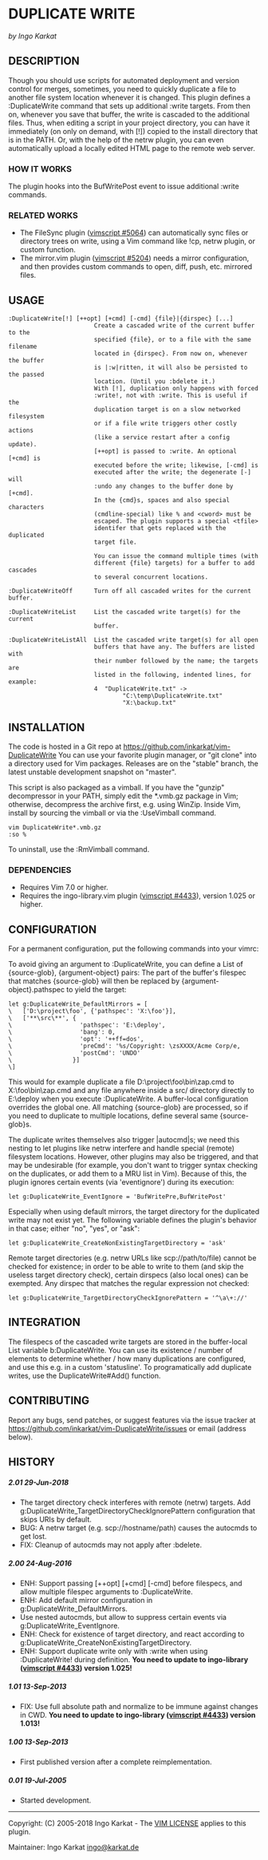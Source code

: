 DUPLICATE WRITE   
===============================================================================
_by Ingo Karkat_

DESCRIPTION
------------------------------------------------------------------------------

Though you should use scripts for automated deployment and version control for
merges, sometimes, you need to quickly duplicate a file to another file system
location whenever it is changed.
This plugin defines a :DuplicateWrite command that sets up additional
:write targets. From then on, whenever you save that buffer, the write is
cascaded to the additional files. Thus, when editing a script in your project
directory, you can have it immediately (on only on demand, with [!]) copied to
the install directory that is in the PATH. Or, with the help of the netrw
plugin, you can even automatically upload a locally edited HTML page to the
remote web server.

### HOW IT WORKS

The plugin hooks into the BufWritePost event to issue additional :write
commands.

### RELATED WORKS

- The FileSync plugin ([vimscript #5064](http://www.vim.org/scripts/script.php?script_id=5064)) can automatically sync files or
  directory trees on write, using a Vim command like !cp, netrw plugin, or
  custom function.
- The mirror.vim plugin ([vimscript #5204](http://www.vim.org/scripts/script.php?script_id=5204)) needs a mirror configuration, and
  then provides custom commands to open, diff, push, etc. mirrored files.

USAGE
------------------------------------------------------------------------------

    :DuplicateWrite[!] [++opt] [+cmd] [-cmd] {file}|{dirspec} [...]
                            Create a cascaded write of the current buffer to the
                            specified {file}, or to a file with the same filename
                            located in {dirspec}. From now on, whenever the buffer
                            is |:w|ritten, it will also be persisted to the passed
                            location. (Until you :bdelete it.)
                            With [!], duplication only happens with forced
                            :write!, not with :write. This is useful if the
                            duplication target is on a slow networked filesystem
                            or if a file write triggers other costly actions
                            (like a service restart after a config update).
                            [++opt] is passed to :write. An optional [+cmd] is
                            executed before the write; likewise, [-cmd] is
                            executed after the write; the degenerate [-] will
                            :undo any changes to the buffer done by [+cmd].
                            In the {cmd}s, spaces and also special characters
                            (cmdline-special) like % and <cword> must be
                            escaped. The plugin supports a special <tfile>
                            identifer that gets replaced with the duplicated
                            target file.

                            You can issue the command multiple times (with
                            different {file} targets) for a buffer to add cascades
                            to several concurrent locations.

    :DuplicateWriteOff      Turn off all cascaded writes for the current buffer.

    :DuplicateWriteList     List the cascaded write target(s) for the current
                            buffer.

    :DuplicateWriteListAll  List the cascaded write target(s) for all open
                            buffers that have any. The buffers are listed with
                            their number followed by the name; the targets are
                            listed in the following, indented lines, for example:
                            4  "DuplicateWrite.txt" ->
                                    "C:\temp\DuplicateWrite.txt"
                                    "X:\backup.txt"

INSTALLATION
------------------------------------------------------------------------------

The code is hosted in a Git repo at
    https://github.com/inkarkat/vim-DuplicateWrite
You can use your favorite plugin manager, or "git clone" into a directory used
for Vim packages. Releases are on the "stable" branch, the latest unstable
development snapshot on "master".

This script is also packaged as a vimball. If you have the "gunzip"
decompressor in your PATH, simply edit the \*.vmb.gz package in Vim; otherwise,
decompress the archive first, e.g. using WinZip. Inside Vim, install by
sourcing the vimball or via the :UseVimball command.

    vim DuplicateWrite*.vmb.gz
    :so %

To uninstall, use the :RmVimball command.

### DEPENDENCIES

- Requires Vim 7.0 or higher.
- Requires the ingo-library.vim plugin ([vimscript #4433](http://www.vim.org/scripts/script.php?script_id=4433)), version 1.025 or
  higher.

CONFIGURATION
------------------------------------------------------------------------------

For a permanent configuration, put the following commands into your vimrc:

To avoid giving an argument to :DuplicateWrite, you can define a List of
{source-glob}, {argument-object} pairs: The part of the buffer's filespec that
matches {source-glob} will then be replaced by {argument-object}.pathspec to
yield the target:

    let g:DuplicateWrite_DefaultMirrors = [
    \   ['D:\project\foo', {'pathspec': 'X:\foo'}],
    \   ['**\src\**', {
    \                   'pathspec': 'E:\deploy',
    \                   'bang': 0,
    \                   'opt': '++ff=dos',
    \                   'preCmd': '%s/Copyright: \zsXXXX/Acme Corp/e,
    \                   'postCmd': 'UNDO'
    \                 }]
    \]

This would for example duplicate a file D:\project\foo\bin\zap.cmd to
X:\foo\bin\zap.cmd and any file anywhere inside a src/ directory directly to
E:\deploy when you execute :DuplicateWrite. A buffer-local configuration
overrides the global one. All matching {source-glob} are processed, so if you
need to duplicate to multiple locations, define several same {source-glob}s.

The duplicate writes themselves also trigger |autocmd|s; we need this nesting
to let plugins like netrw interfere and handle special (remote) filesystem
locations. However, other plugins may also be triggered, and that may be
undesirable (for example, you don't want to trigger syntax checking on the
duplicates, or add them to a MRU list in Vim). Because of this, the plugin
ignores certain events (via 'eventignore') during its execution:

    let g:DuplicateWrite_EventIgnore = 'BufWritePre,BufWritePost'

Especially when using default mirrors, the target directory for the duplicated
write may not exist yet. The following variable defines the plugin's behavior
in that case; either "no", "yes", or "ask":

    let g:DuplicateWrite_CreateNonExistingTargetDirectory = 'ask'

Remote target directories (e.g. netrw URLs like scp://path/to/file) cannot
be checked for existence; in order to be able to write to them (and skip the
useless target directory check), certain dirspecs (also local ones) can be
exempted. Any dirspec that matches the regular expression not checked:

    let g:DuplicateWrite_TargetDirectoryCheckIgnorePattern = '^\a\+://'

INTEGRATION
------------------------------------------------------------------------------

The filespecs of the cascaded write targets are stored in the buffer-local
List variable b:DuplicateWrite. You can use its existence / number of elements
to determine whether / how many duplications are configured, and use this e.g.
in a custom 'statusline'. To programatically add duplicate writes, use the
DuplicateWrite#Add() function.

CONTRIBUTING
------------------------------------------------------------------------------

Report any bugs, send patches, or suggest features via the issue tracker at
https://github.com/inkarkat/vim-DuplicateWrite/issues or email (address
below).

HISTORY
------------------------------------------------------------------------------

##### 2.01    29-Jun-2018
- The target directory check interferes with remote (netrw) targets. Add
  g:DuplicateWrite\_TargetDirectoryCheckIgnorePattern configuration that skips
  URIs by default.
- BUG: A netrw target (e.g. scp://hostname/path) causes the autocmds to get
  lost.
- FIX: Cleanup of autocmds may not apply after :bdelete.

##### 2.00    24-Aug-2016
- ENH: Support passing [++opt] [+cmd] [-cmd] before filespecs, and allow
  multiple filespec arguments to :DuplicateWrite.
- ENH: Add default mirror configuration in g:DuplicateWrite\_DefaultMirrors.
- Use nested autocmds, but allow to suppress certain events via
  g:DuplicateWrite\_EventIgnore.
- ENH: Check for existence of target directory, and react according to
  g:DuplicateWrite\_CreateNonExistingTargetDirectory.
- ENH: Support duplicate write only with :write when using :DuplicateWrite!
  during definition.
  __You need to update to ingo-library ([vimscript #4433](http://www.vim.org/scripts/script.php?script_id=4433)) version 1.025!__

##### 1.01    13-Sep-2013
- FIX: Use full absolute path and normalize to be immune against changes in
  CWD.
  __You need to update to ingo-library ([vimscript #4433](http://www.vim.org/scripts/script.php?script_id=4433)) version 1.013!__

##### 1.00    13-Sep-2013
- First published version after a complete reimplementation.

##### 0.01    19-Jul-2005
- Started development.

------------------------------------------------------------------------------
Copyright: (C) 2005-2018 Ingo Karkat -
The [VIM LICENSE](http://vimdoc.sourceforge.net/htmldoc/uganda.html#license) applies to this plugin.

Maintainer:     Ingo Karkat <ingo@karkat.de>
